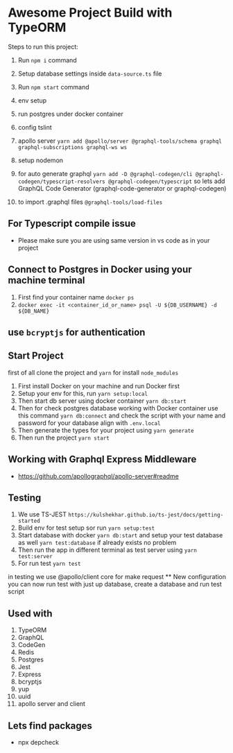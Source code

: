 # Awesome Project Build with TypeORM

Steps to run this project:

1. Run `npm i` command
2. Setup database settings inside `data-source.ts` file
3. Run `npm start` command


1. env setup
2. run postgres under docker container
3. config tslint
4. apollo server `yarn add @apollo/server @graphql-tools/schema graphql graphql-subscriptions graphql-ws ws`
5. setup nodemon
6. for auto generate graphql `yarn add -D @graphql-codegen/cli @graphql-codegen/typescript-resolvers @graphql-codegen/typescript` so lets add GraphQL Code Generator (graphql-code-generator or graphql-codegen)
7. to import .graphql files `@graphql-tools/load-files`

## For Typescript compile issue
- Please make sure you are using same version in vs code as in your project

## Connect to Postgres in Docker using your machine terminal
1. First find your container name `docker ps`
2. `docker exec -it <container_id_or_name> psql -U ${DB_USERNAME} -d ${DB_NAME}`

## use `bcryptjs` for authentication

## Start Project

first of all clone the project and `yarn` for install `node_modules`

1. First install Docker on your machine and run Docker first
2. Setup your env for this, run `yarn setup:local`
3. Then start db server using docker container `yarn db:start`
4. Then for check postgres database working with Docker container use this command  `yarn db:connect` and check the script with your name and password for your database align with  `.env.local`
5. Then generate the types for your project using `yarn generate` 
6. Then run the project `yarn start`

## Working with Graphql Express Middleware
- https://github.com/apollographql/apollo-server#readme

## Testing
1. We use TS-JEST `https://kulshekhar.github.io/ts-jest/docs/getting-started`
2. Build env for test setup sor run `yarn setup:test`
3. Start database with docker `yarn db:start` and setup your test database as well `yarn test:database` if already exists no problem
4. Then run the app in different terminal as test server using `yarn test:server` 
5. For run test `yarn test`

in testing we use @apollo/client core for make request
** New configuration you can now run test with just up database, create a database and run test script 

## Used with
1. TypeORM
2. GraphQL
3. CodeGen
4. Redis
5. Postgres
6. Jest
7. Express
8. bcryptjs
9. yup
10. uuid
11. apollo server and client


## Lets find packages
- npx depcheck 
